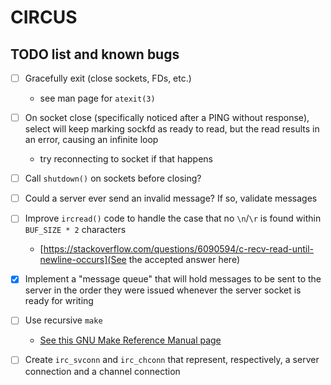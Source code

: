 # CIRCUS
## TODO list and known bugs

- [ ] Gracefully exit (close sockets, FDs, etc.)
  * see man page for `atexit(3)`

- [ ] On socket close (specifically noticed after a PING without response), select will keep marking sockfd as ready to read, but the read results in an error, causing an infinite loop
  * try reconnecting to socket if that happens

- [ ] Call `shutdown()` on sockets before closing?

- [ ] Could a server ever send an invalid message? If so, validate messages

- [ ] Improve `ircread()` code to handle the case that no `\n`/`\r` is found within `BUF_SIZE * 2` characters
  * [https://stackoverflow.com/questions/6090594/c-recv-read-until-newline-occurs](See the accepted answer here)

- [x] Implement a "message queue" that will hold messages to be sent to the server in the order they were issued whenever the server socket is ready for writing

- [ ] Use recursive `make`
  * [See this GNU Make Reference Manual page](https://www.gnu.org/software/make/manual/html_node/Recursion.html)

- [ ] Create `irc_svconn` and `irc_chconn` that represent, respectively, a server connection and a channel connection